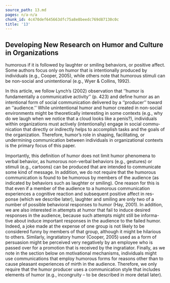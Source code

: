 ```yaml
---
source_path: 13.md
pages: n/a-n/a
chunk_id: 4c470def645663dfc75a8e8beedc769d87130c0c
title: '13'
---
```

## Developing New Research on Humor and Culture in Organizations

humorous if it is followed by laughter or smiling behaviors, or positive affect. Some authors focus only on humor that is intentionally produced by individuals (e.g., Cooper, 2005), while others note that humorous stimuli can be non-social and unintentional (e.g., Wyer & Collins, 1992).

In this article, we follow Lynch’s (2002) observation that ‘‘humor is fundamentally a communicative activity’’ (p. 423) and deﬁne humor as an intentional form of social communication delivered by a ‘‘producer’’ toward an ‘‘audience.’’ While unintentional humor and humor created in non-social environments might be theoretically interesting in some contexts (e.g., why do we laugh when we notice that a cloud looks like a penis?), individuals within organizations must actively (intentionally) engage in social commu- nication that directly or indirectly helps to accomplish tasks and the goals of the organization. Therefore, humor’s role in shaping, facilitating, or undermining communication between individuals in organizational contexts is the primary focus of this paper.

Importantly, this deﬁnition of humor does not limit humor phenomena to verbal behavior, as humorous non-verbal behaviors (e.g., gestures) or stimuli (e.g., cartoons) can be produced that are intended to communicate some kind of message. In addition, we do not require that the humorous communication is found to be humorous by members of the audience (as indicated by behaviors such as laughter or smiling). One reason for this is that even if a member of the audience to a humorous communication experiences a cognitive reaction and subsequent positive affect in res- ponse (which we describe later), laughter and smiling are only two of a number of possible behavioral responses to humor (Hay, 2001). In addition, we are also interested in attempts at humor that fail to induce desired responses in the audience, because such attempts might still be informa- tive about induce important responses in the audience to the failed humor. Indeed, a joke made at the expense of one group is not likely to be considered funny by members of that group, although it might be hilarious to others. Similarly, ingratiatory humor (Cooper, 2005) used as a form of persuasion might be perceived very negatively by an employee who is passed over for a promotion that is received by the ingratiator. Finally, as we note in the section below on motivational mechanisms, individuals might use communications that employ humorous forms for reasons other than to cause pleasant experiences of mirth in the audience. Therefore, we only require that the humor producer uses a communication style that includes elements of humor (e.g., incongruity – to be described in more detail later).
